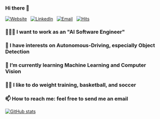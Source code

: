 ### Hi there 👋
[![Website](https://img.shields.io/badge/Website-dlgur1994.github.io-success?style=round&logo=safari)](https://dlgur1994.github.io/)&nbsp;&nbsp;
[![LinkedIn](https://img.shields.io/badge/LinkedIn-Brian.H.Lee-blue?style=round&logo=linkedin)](https://www.linkedin.com/in/brian-hyuk-lee-/)&nbsp;&nbsp;
[![Email](https://img.shields.io/badge/Email-sydbne@gmail.com-red?style=round&logo=gmail)](mailto:sydbne17@gmail.com)&nbsp;&nbsp;
[![Hits](https://hits.seeyoufarm.com/api/count/incr/badge.svg?url=https%3A%2F%2Fgithub.com%2Fdlgur1994%2Fdlgur1994&count_bg=Orange&title_bg=%23555555&icon=awesomelists.svg&icon_color=success&title=visits&edge_flat=false)](https://hits.seeyoufarm.com)

### 👨🏽‍💻 I want to work as an "AI Software Engineer"
### 👀 I have interests on Autonomous-Driving, especially Object Detection
### 🌱 I’m currently learning Machine Learning and Computer Vision
### 💪🏽 I like to do weight training, basketball, and soccer
### 📫 How to reach me: feel free to send me an email

[![GitHub stats](https://github-readme-stats.vercel.app/api?username=dlgur1994&show_icons=true&theme=gruvbox)](https://github.com/anuraghazra/github-readme-stats)